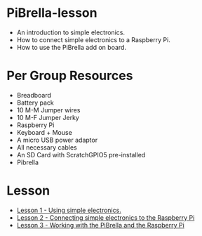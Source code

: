 PiBrella-lesson
===============

* An introduction to simple electronics.
* How to connect simple electronics to a Raspberry Pi.
* How to use the PiBrella add on board.

# Per Group Resources

* Breadboard
* Battery pack
* 10 M-M Jumper wires 
* 10 M-F Jumper Jerky 
* Raspberry Pi
* Keyboard + Mouse
* A micro USB power adaptor
* All necessary cables
* An SD Card with ScratchGPIO5 pre-installed
* Pibrella

# Lesson
- [Lesson 1 - Using simple electronics.](lessons/lesson1-plan.md)
- [Lesson 2 - Connecting simple electronics to the Raspberry Pi](lessons/lesson2-plan.md)
- [Lesson 3 - Working with the PiBrella and the Raspberry Pi](lessons/lesson3-plan.md)

